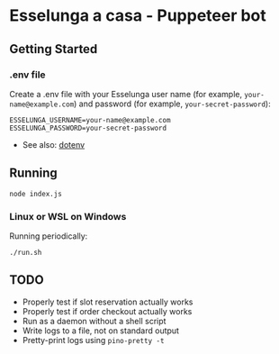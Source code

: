 # Esselunga a casa - Puppeteer bot

## Getting Started

### .env file

Create a .env file with your Esselunga user name (for example, `your-name@example.com`) and password (for example, `your-secret-password`):

```
ESSELUNGA_USERNAME=your-name@example.com
ESSELUNGA_PASSWORD=your-secret-password
```

- See also: [dotenv](https://www.npmjs.com/package/dotenv)

## Running

```
node index.js
```

### Linux or WSL on Windows

Running periodically:

```
./run.sh
```

## TODO

- Properly test if slot reservation actually works
- Properly test if order checkout actually works
- Run as a daemon without a shell script
- Write logs to a file, not on standard output
- Pretty-print logs using `pino-pretty -t`
